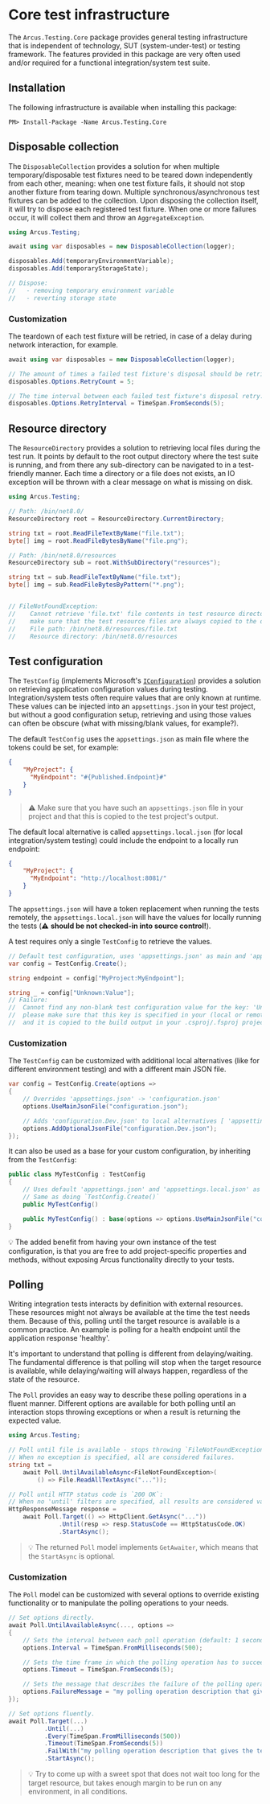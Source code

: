 # Core test infrastructure

The `Arcus.Testing.Core` package provides general testing infrastructure that is independent of technology, SUT (system-under-test) or testing framework.
The features provided in this package are very often used and/or required for a functional integration/system test suite.

## Installation

The following infrastructure is available when installing this package:

```shell
PM> Install-Package -Name Arcus.Testing.Core
```

## Disposable collection

The `DisposableCollection` provides a solution for when multiple temporary/disposable test fixtures need to be teared down independently from each other, meaning: when one test fixture fails, it should not stop another fixture from tearing down. Multiple synchronous/asynchronous test fixtures can be added to the collection. Upon disposing the collection itself, it will try to dispose each registered test fixture. When one or more failures occur, it will collect them and throw an `AggregateException`.

```csharp
using Arcus.Testing;

await using var disposables = new DisposableCollection(logger);

disposables.Add(temporaryEnvironmentVariable);
disposables.Add(temporaryStorageState);

// Dispose:
//   - removing temporary environment variable
//   - reverting storage state
```

### Customization

The teardown of each test fixture will be retried, in case of a delay during network interaction, for example.

```csharp
await using var disposables = new DisposableCollection(logger);

// The amount of times a failed test fixture's disposal should be retried.
disposables.Options.RetryCount = 5;

// The time interval between each failed test fixture's disposal retry.
disposables.Options.RetryInterval = TimeSpan.FromSeconds(5);
```

## Resource directory

The `ResourceDirectory` provides a solution to retrieving local files during the test run. It points by default to the root output directory where the test suite is running, and from there any sub-directory can be navigated to in a test-friendly manner. Each time a directory or a file does not exists, an IO exception will be thrown with a clear message on what is missing on disk.

```csharp
using Arcus.Testing;

// Path: /bin/net8.0/
ResourceDirectory root = ResourceDirectory.CurrentDirectory;

string txt = root.ReadFileTextByName("file.txt");
byte[] img = root.ReadFileBytesByName("file.png");

// Path: /bin/net8.0/resources
ResourceDirectory sub = root.WithSubDirectory("resources");

string txt = sub.ReadFileTextByName("file.txt");
byte[] img = sub.ReadFileBytesByPattern("*.png");


// FileNotFoundException: 
//    Cannot retrieve 'file.txt' file contents in test resource directory 'resources' because it does not exists,
//    make sure that the test resource files are always copied to the output before loading their contents.
//    File path: /bin/net8.0/resources/file.txt
//    Resource directory: /bin/net8.0/resources
```

## Test configuration

The `TestConfig` (implements Microsoft's [`IConfiguration`](https://learn.microsoft.com/en-us/dotnet/api/microsoft.extensions.configuration.iconfiguration)) provides a solution on retrieving application configuration values during testing. Integration/system tests often require values that are only known at runtime. These values can be injected into an `appsettings.json` in your test project, but without a good configuration setup, retrieving and using those values can often be obscure (what with missing/blank values, for example?).

The default `TestConfig` uses the `appsettings.json` as main file where the tokens could be set, for example:
```json
{
    "MyProject": {
      "MyEndpoint": "#{Published.Endpoint}#"
    }
}
```

> ⚠️ Make sure that you have such an `appsettings.json` file in your project and that this is copied to the test project's output. 

The default local alternative is called `appsettings.local.json` (for local integration/system testing) could include the endpoint to a locally run endpoint:
```json
{
    "MyProject": {
      "MyEndpoint": "http://localhost:8081/"
    }
}
```

The `appsettings.json` will have a token replacement when running the tests remotely, the `appsettings.local.json` will have the values for locally running the tests (⚠️ **should be not checked-in into source control!**).

A test requires only a single `TestConfig` to retrieve the values.
```csharp
// Default test configuration, uses 'appsettings.json' as main and 'appsettings.local.json' as single local alternative.
var config = TestConfig.Create();

string endpoint = config["MyProject:MyEndpoint"];

string _ = config["Unknown:Value"];
// Failure:
//  Cannot find any non-blank test configuration value for the key: 'Unknown:Value', 
//  please make sure that this key is specified in your (local or remote) 'appsettings.json' file 
//  and it is copied to the build output in your .csproj/.fsproj project file: <CopyToOutputDirectory>Always/CopyToOutputDirectory>
```

### Customization

The `TestConfig` can be customized with additional local alternatives (like for different environment testing) and with a different main JSON file.

```csharp
var config = TestConfig.Create(options =>
{
    // Overrides 'appsettings.json' -> 'configuration.json'
    options.UseMainJsonFile("configuration.json");

    // Adds 'configuration.Dev.json' to local alternatives [ 'appsettings.local.json' ]
    options.AddOptionalJsonFile("configuration.Dev.json");
});
```

It can also be used as a base for your custom configuration, by inheriting from the `TestConfig`:

```csharp
public class MyTestConfig : TestConfig
{
    // Uses default 'appsettings.json' and 'appsettings.local.json' as local alternative.
    // Same as doing `TestConfig.Create()`
    public MyTestConfig()

    public MyTestConfig() : base(options => options.UseMainJsonFile("configuration.json")) { }
}
```

💡 The added benefit from having your own instance of the test configuration, is that you are free to add project-specific properties and methods, without exposing Arcus functionality directly to your tests.

## Polling
Writing integration tests interacts by definition with external resources. These resources might not always be available at the time the test needs them. Because of this, polling until the target resource is available is a common practice. An example is polling for a health endpoint until the application response 'healthy'.

It's important to understand that polling is different from delaying/waiting. The fundamental difference is that polling will stop when the target resource is available, while delaying/waiting will always happen, regardless of the state of the resource.

The `Poll` provides an easy way to describe these polling operations in a fluent manner. Different options are available for both polling until an interaction stops throwing exceptions or when a result is returning the expected value.

```csharp
using Arcus.Testing;

// Poll until file is available - stops throwing `FileNotFoundException`:
// When no exception is specified, all are considered failures.
string txt = 
    await Poll.UntilAvailableAsync<FileNotFoundException>(
        () => File.ReadAllTextAsync("..."));

// Poll until HTTP status code is `200 OK`:
// When no 'until' filters are specified, all results are considered valid. 
HttpResponseMessage response = 
    await Poll.Target(() => HttpClient.GetAsync("..."))
              .Until(resp => resp.StatusCode == HttpStatusCode.OK)
              .StartAsync();
```

> 💡 The returned `Poll` model implements `GetAwaiter`, which means that the `StartAsync` is optional.

### Customization
The `Poll` model can be customized with several options to override existing functionality or to manipulate the polling operations to your needs.

```csharp
// Set options directly.
await Poll.UntilAvailableAsync(..., options =>
{
    // Sets the interval between each poll operation (default: 1 second).
    options.Interval = TimeSpan.FromMilliseconds(500);

    // Sets the time frame in which the polling operation has to succeed (default: 30 seconds).
    options.Timeout = TimeSpan.FromSeconds(5);

    // Sets the message that describes the failure of the polling operation.
    options.FailureMessage = "my polling operation description that gives the test failure more context";
});

// Set options fluently.
await Poll.Target(...)
          .Until(...)
          .Every(TimeSpan.FromMilliseconds(500))
          .Timeout(TimeSpan.FromSeconds(5))
          .FailWith("my polling operation description that gives the test failure more context")
          .StartAsync();
```

> 💡 Try to come up with a sweet spot that does not wait too long for the target resource, but takes enough margin to be run on any environment, in all conditions.